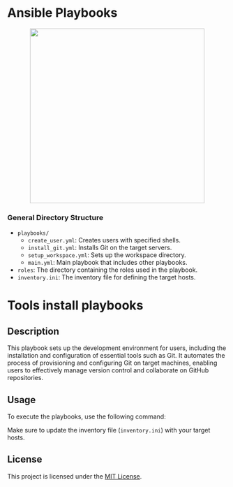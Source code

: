 # Ansible Playbooks

<p align="center">
<img src=https://tel4vn.edu.vn/uploads/2020/07/ANSIBLE-01-2048x1177.jpg width="400px">
</p>

### General Directory Structure

- `playbooks/`
  - `create_user.yml`: Creates users with specified shells.
  - `install_git.yml`: Installs Git on the target servers.
  - `setup_workspace.yml`: Sets up the workspace directory.
  - `main.yml`: Main playbook that includes other playbooks.
- `roles`: The directory containing the roles used in the playbook.
- `inventory.ini`: The inventory file for defining the target hosts.

# Tools install playbooks

## Description

This playbook sets up the development environment for users, including the installation and configuration of essential tools such as Git. It automates the process of provisioning and configuring Git on target machines, enabling users to effectively manage version control and collaborate on GitHub repositories.
    
## Usage

To execute the playbooks, use the following command:

Make sure to update the inventory file (`inventory.ini`) with your target hosts.


## License

This project is licensed under the [MIT License](LICENSE).
